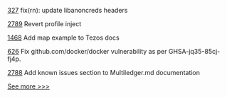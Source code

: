 
[327](https://github.com/hyperledger/anoncreds-rs/pull/327) fix(rn): update libanoncreds headers

[2789](https://github.com/hyperledger/aries-cloudagent-python/pull/2789) Revert profile inject

[1468](https://github.com/hyperledger/firefly/pull/1468) Add map example to Tezos docs

[626](https://github.com/hyperledger-labs/fabric-operations-console/pull/626) Fix github.com/docker/docker vulnerability as per GHSA-jq35-85cj-fj4p.

[2788](https://github.com/hyperledger/aries-cloudagent-python/pull/2788) Add known issues section to Multiledger.md documentation


[See more >>>](https://start-here.hyperledger.org/pull-requests)
